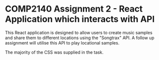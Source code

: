 # COMP2140 Assignment 2 - React Application which interacts with API

This React application is designed to allow users to create music samples and share them to different locations using the "Songtrax" API. A follow up assignment will utilise this API to play locational samples. 

The majority of the CSS was supplied in the task.
